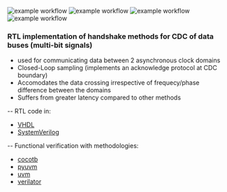 ![example workflow](https://github.com/npatsiatzis/cdc_handshake/actions/workflows/regression.yml/badge.svg)
![example workflow](https://github.com/npatsiatzis/cdc_handshake/actions/workflows/coverage.yml/badge.svg)
![example workflow](https://github.com/npatsiatzis/cdc_handshake/actions/workflows/regression_pyuvm.yml/badge.svg)
![example workflow](https://github.com/npatsiatzis/cdc_handshake/actions/workflows/coverage_pyuvm.yml/badge.svg)

### RTL implementation of handshake methods for CDC of data buses (multi-bit signals)


- used for communicating data between 2 asynchronous clock domains
- Closed-Loop sampling (implements an acknowledge protocol at CDC boundary)
- Accomodates the data crossing irrespective of frequecy/phase difference between the domains
- Suffers from greater latency compared to other methods

-- RTL code in:
- [VHDL](https://github.com/npatsiatzis/cdc_handshake/tree/main/rtl/VHDL)
- [SystemVerilog](https://github.com/npatsiatzis/cdc_handshake/tree/main/rtl/SystemVerilog)

-- Functional verification with methodologies:
- [cocotb](https://github.com/npatsiatzis/cdc_handshake/tree/main/cocotb_sim)
- [pyuvm](https://github.com/npatsiatzis/cdc_handshake/tree/main/pyuvm_sim)
- [uvm](https://github.com/npatsiatzis/cdc_handshake/tree/main/uvm_sim)
- [verilator](https://github.com/npatsiatzis/cdc_handshake/tree/main/verilator_sim)
